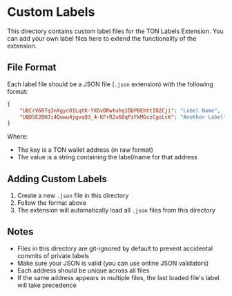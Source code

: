 # Custom Labels

This directory contains custom label files for the TON Labels Extension. You can add your own label files here to extend the functionality of the extension.

## File Format

Each label file should be a JSON file (`.json` extension) with the following format:

```json
{
    "UQCrV6R7q3nXgycO1LqtK-YXOvDRwtuhq1DbPBEhttI02Cji": "Label Name",
    "UQDSE2BHJi4Qowu4jgvqQ3_4-KFrR2x6DqPzFkMGczCgoLcK": "Another Label"
}
```

Where:
- The key is a TON wallet address (in raw format)
- The value is a string containing the label/name for that address

## Adding Custom Labels

1. Create a new `.json` file in this directory
2. Follow the format above
3. The extension will automatically load all `.json` files from this directory

## Notes

- Files in this directory are git-ignored by default to prevent accidental commits of private labels
- Make sure your JSON is valid (you can use online JSON validators)
- Each address should be unique across all files
- If the same address appears in multiple files, the last loaded file's label will take precedence 